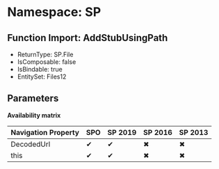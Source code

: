 # Namespace: SP

## Function Import: AddStubUsingPath

- ReturnType: SP.File
- IsComposable: false
- IsBindable: true
- EntitySet: Files12

## Parameters

**Availability matrix**

Navigation Property | SPO | SP 2019 | SP 2016 | SP 2013
----------|-----|---------|---------|--------
DecodedUrl | ✔ | ✔ | ✖ | ✖
this | ✔ | ✔ | ✖ | ✖
